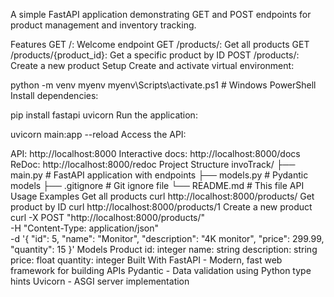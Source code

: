 A simple FastAPI application demonstrating GET and POST endpoints for product management and inventory tracking.

Features
GET /: Welcome endpoint
GET /products/: Get all products
GET /products/{product_id}: Get a specific product by ID
POST /products/: Create a new product
Setup
Create and activate virtual environment:

python -m venv myenv
myenv\Scripts\activate.ps1  # Windows PowerShell
Install dependencies:

pip install fastapi uvicorn
Run the application:

uvicorn main:app --reload
Access the API:

API: http://localhost:8000
Interactive docs: http://localhost:8000/docs
ReDoc: http://localhost:8000/redoc
Project Structure
invoTrack/
├── main.py          # FastAPI application with endpoints
├── models.py        # Pydantic models
├── .gitignore       # Git ignore file
└── README.md        # This file
API Usage Examples
Get all products
curl http://localhost:8000/products/
Get product by ID
curl http://localhost:8000/products/1
Create a new product
curl -X POST "http://localhost:8000/products/" \
     -H "Content-Type: application/json" \
     -d '{
       "id": 5,
       "name": "Monitor",
       "description": "4K monitor",
       "price": 299.99,
       "quantity": 15
     }'
Models
Product
id: integer
name: string
description: string
price: float
quantity: integer
Built With
FastAPI - Modern, fast web framework for building APIs
Pydantic - Data validation using Python type hints
Uvicorn - ASGI server implementation
